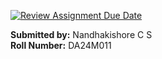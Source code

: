 [![Review Assignment Due Date](https://classroom.github.com/assets/deadline-readme-button-22041afd0340ce965d47ae6ef1cefeee28c7c493a6346c4f15d667ab976d596c.svg)](https://classroom.github.com/a/LmzUBkaA)


**Submitted by:** Nandhakishore C S <br>
**Roll Number:** DA24M011